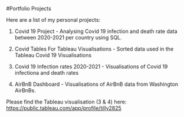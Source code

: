 #Portfolio Projects 

Here are a list of my personal projects:

1) Covid 19 Project - Analysing Covid 19 infection and death rate data between 2020-2021 per country using SQL.

2) Covid Tables For Tableau Visualisations - Sorted data used in the Tableau Covid 19 Visualisations

3) Covid 19 Infection rates 2020-2021 - Visualisations of Covid 19 infectiona and death rates

4) AirBnB Dashboard - Visualisations of AirBnB data from Washington AirBnBs. 

Please find the Tableau visualisation (3 & 4) here: https://public.tableau.com/app/profile/tilly2825
